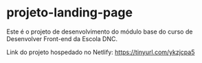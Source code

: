 # projeto-landing-page
Este é o projeto de desenvolvimento do módulo base do curso de Desenvolver Front-end da Escola DNC.

Link do projeto hospedado no Netlify: https://tinyurl.com/ykzjcpa5
